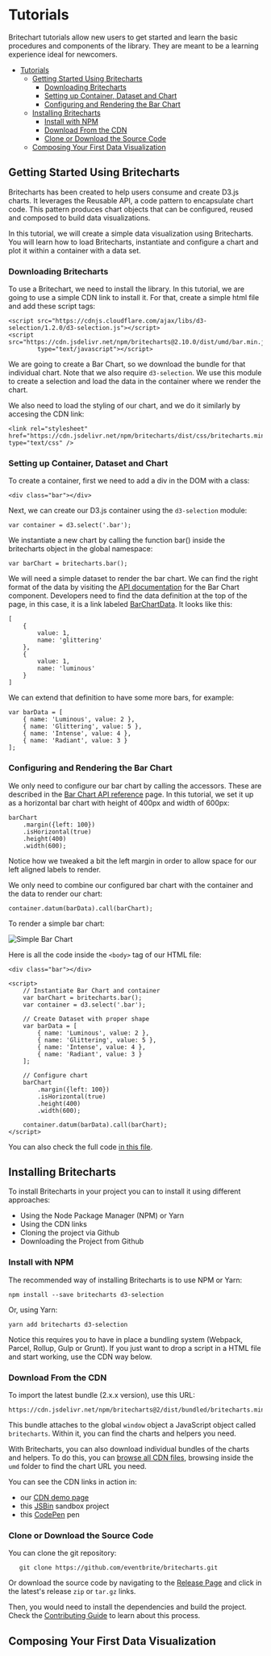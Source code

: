 # Tutorials
Britechart tutorials allow new users to get started and learn the basic procedures and components of the library. They are meant to be a learning experience ideal for newcomers.

<!-- @import "[TOC]" {cmd="toc" depthFrom=1 depthTo=6 orderedList=false} -->

<!-- code_chunk_output -->

* [Tutorials](#tutorials)
	* [Getting Started Using Britecharts](#getting-started-using-britecharts)
		* [Downloading Britecharts](#downloading-britecharts)
		* [Setting up Container, Dataset and Chart](#setting-up-container-dataset-and-chart)
		* [Configuring and Rendering the Bar Chart](#configuring-and-rendering-the-bar-chart)
	* [Installing Britecharts](#installing-britecharts)
		* [Install with NPM](#install-with-npm)
		* [Download From the CDN](#download-from-the-cdn)
		* [Clone or Download the Source Code](#clone-or-download-the-source-code)
	* [Composing Your First Data Visualization](#composing-your-first-data-visualization)

<!-- /code_chunk_output -->

## Getting Started Using Britecharts
Britecharts has been created to help users consume and create D3.js charts. It leverages the Reusable API, a code pattern to encapsulate chart code. This pattern produces chart objects that can be configured, reused and composed to build data visualizations.

In this tutorial, we will create a simple data visualization using Britecharts. You will learn how to load Britecharts, instantiate and configure a chart and plot it within a container with a data set.

### Downloading Britecharts
To use a Britechart, we need to install the library. In this tutorial, we are going to use a simple CDN link to install it. For that, create a simple html file and add these script tags:

```
<script src="https://cdnjs.cloudflare.com/ajax/libs/d3-selection/1.2.0/d3-selection.js"></script>
<script src="https://cdn.jsdelivr.net/npm/britecharts@2.10.0/dist/umd/bar.min.js"
        type="text/javascript"></script>
```
We are going to create a Bar Chart, so we download the bundle for that individual chart. Note that we also require `d3-selection`. We use this module to create a selection and load the data in the container where we render the chart.

We also need to load the styling of our chart, and we do it similarly by accesing the CDN link:
```
<link rel="stylesheet" href="https://cdn.jsdelivr.net/npm/britecharts/dist/css/britecharts.min.css" type="text/css" />
```

### Setting up Container, Dataset and Chart
To create a container, first we need to add a div in the DOM with a class:
```
<div class="bar"></div>
```
Next, we can create our D3.js container using the `d3-selection` module:
```
var container = d3.select('.bar');
```

We instantiate a new chart by calling the function bar() inside the britecharts object in the global namespace:

```
var barChart = britecharts.bar();
```
We will need a simple dataset to render the bar chart. We can find the right format of the data by visiting the [API documentation][barChartAPI] for the Bar Chart component. Developers need to find the data definition at the top of the page, in this case, it is a link labeled [BarChartData][barChartDataSchema]. It looks like this:
```
[
    {
        value: 1,
        name: 'glittering'
    },
    {
        value: 1,
        name: 'luminous'
    }
]
```
We can extend that definition to have some more bars, for example:
```
var barData = [
    { name: 'Luminous', value: 2 },
    { name: 'Glittering', value: 5 },
    { name: 'Intense', value: 4 },
    { name: 'Radiant', value: 3 }
];
```

### Configuring and Rendering the Bar Chart
We only need to configure our bar chart by calling the accessors. These are described in the [Bar Chart API reference][barChartAPI] page. In this tutorial, we set it up as a horizontal bar chart with height of 400px and width of 600px:
```
barChart
    .margin({left: 100})
    .isHorizontal(true)
    .height(400)
    .width(600);
```
Notice how we tweaked a bit the left margin in order to allow space for our left aligned labels to render.

We only need to combine our configured bar chart with the container and the data to render our chart:
```
container.datum(barData).call(barChart);
```
To render a simple bar chart:

![Simple Bar Chart][barChartImg]

Here is all the code inside the `<body>` tag of our HTML file:
```
<div class="bar"></div>

<script>
    // Instantiate Bar Chart and container
    var barChart = britecharts.bar();
    var container = d3.select('.bar');

    // Create Dataset with proper shape
    var barData = [
        { name: 'Luminous', value: 2 },
        { name: 'Glittering', value: 5 },
        { name: 'Intense', value: 4 },
        { name: 'Radiant', value: 3 }
    ];

    // Configure chart
    barChart
        .margin({left: 100})
        .isHorizontal(true)
        .height(400)
        .width(600);

    container.datum(barData).call(barChart);
</script>
```

You can also check the full code [in this file][simpleBarChartTutorialHTML].

[barChartAPI]: http://eventbrite.github.io/britecharts/module-Bar.html
[barChartDataSchema]: http://eventbrite.github.io/britecharts/global.html#BarChartData
[barChartImg]: https://raw.githubusercontent.com/eventbrite/britecharts/master/src/doc/images/tutorials/simple-bar-chart.png
[simpleBarChartTutorialHTML]: https://github.com/eventbrite/britecharts/blob/master/src/doc/html/tutorial-simple-bar-chart.html

## Installing Britecharts
To install Britecharts in your project you can to install it using different approaches:
* Using the Node Package Manager (NPM) or Yarn
* Using the CDN links
* Cloning the project via Github
* Downloading the Project from Github

### Install with NPM
The recommended way of installing Britecharts is to use NPM or Yarn:
```
npm install --save britecharts d3-selection
```
Or, using Yarn:
```
yarn add britecharts d3-selection
```
Notice this requires you to have in place a bundling system (Webpack, Parcel, Rollup, Gulp or Grunt). If you just want to drop a script in a HTML file and start working, use the CDN way below.

### Download From the CDN
To import the latest bundle (2.x.x version), use this URL:
```
https://cdn.jsdelivr.net/npm/britecharts@2/dist/bundled/britecharts.min.js
```
This bundle attaches to the global `window` object a JavaScript object called `britecharts`. Within it, you can find the charts and helpers you need.

With Britecharts, you can also download individual bundles of the charts and helpers. To do this, you can [browse all CDN files][jsDelivrDist], browsing inside the `umd` folder to find the chart URL you need.

You can see the CDN links in action in:
* our [CDN demo page][cdnDemo]
* this [JSBin][jsbinSandbox] sandbox project
* this [CodePen][codepenSandbox] pen

### Clone or Download the Source Code
You can clone the git repository:
```
   git clone https://github.com/eventbrite/britecharts.git
```
Or download the source code by navigating to the [Release Page][githubReleases] and click in the latest's release `zip` or `tar.gz` links.

Then, you would need to install the dependencies and build the project. Check the [Contributing Guide][contributingGuide] to learn about this process.

[jsDelivrDist]: https://cdn.jsdelivr.net/npm/britecharts/dist/
[cdnDemo]: https://eventbrite.github.io/britecharts/cdn.html
[jsbinSandbox]: https://jsbin.com/wativun/1/edit?html,js,output
[codepenSandbox]: https://codepen.io/Golodhros/pen/PprGeP?editors=1010
[contributingGuide]: https://github.com/eventbrite/britecharts/blob/master/.github/CONTRIBUTING.md
[githubReleases]: https://github.com/eventbrite/britecharts/releases

## Composing Your First Data Visualization


